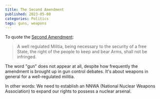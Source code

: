 ```yaml
---
title: The Second Amendment
published: 2023-05-08
categories: Politics
tags: guns, weapons
---
```


To quote the [Second Amendment]:

> A well regulated Militia, being necessary to the security of a free State,
> the right of the people to keep and bear Arms, shall not be infringed.

The word "gun" does not appear at all, despite how frequently the amendment
is brought up in gun control debates.  It's about weapons in general for
a well-regulated militia.

In other words: We need to establish an NNWA (National Nuclear Weapons Association)
to expand our rights to possess a nuclear arsenal.

[Second Amendment]: https://constitution.congress.gov/browse/amendment-2/

<!-- This is sarcasm, if it's hard to tell. -->
